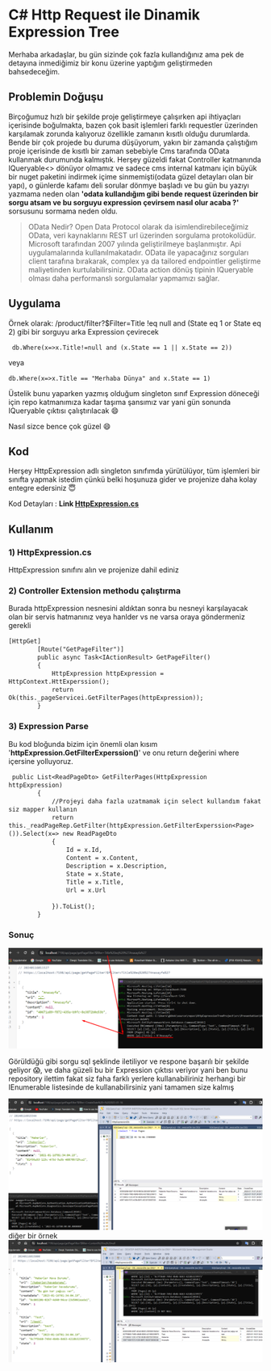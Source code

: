 ﻿# C# Http Request ile Dinamik Expression Tree

Merhaba arkadaşlar, bu gün sizinde çok fazla kullandığınız ama pek de detayına inmediğimiz bir konu üzerine yaptığım geliştirmeden bahsedeceğim.

## Problemin Doğuşu
Birçoğumuz hızlı bir şekilde proje geliştirmeye çalışırken api ihtiyaçları içerisinde boğulmakta, bazen çok basit işlemleri farklı requestler üzerinden karşılamak zorunda kalıyoruz özellikle zamanın kısıtlı olduğu durumlarda.
Bende bir çok projede bu duruma düşüyorum, yakın bir zamanda çalıştığım proje içerisinde de kısıtlı bir zaman sebebiyle Cms tarafında OData kullanmak durumunda kalmıştık.
Herşey güzeldi fakat Controller katmanında IQueryable<> dönüyor olmamız ve sadece cms internal katmanı için büyük bir nuget paketini indirmek içime sinmemişti(odata güzel detayları olan bir yapı), o günlerde kafamı deli sorular dönmye başladı ve bu gün bu yazıyı yazmama neden olan  **'odata kullandığım gibi bende request üzerinden bir sorgu atsam ve bu sorguyu expression çevirsem nasıl olur acaba ?'**
sorsusunu sormama neden oldu.

> OData Nedir?
Open Data Protocol olarak da isimlendirebileceğimiz OData, veri kaynaklarını REST url üzerinden sorgulama protokolüdür. Microsoft tarafından 2007 yılında geliştirilmeye başlanmıştır. Api uygulamalarında kullanılmakatadır.
OData ile yapacağınız sorguları client tarafına bırakarak, complex ya da tailored endpointler geliştirme maliyetinden kurtulabilirsiniz.
OData action dönüş tipinin IQueryable olması daha performanslı sorgulamalar yapmamızı sağlar.

## Uygulama

Örnek olarak:
/product/filter?$Filter=Title !eq null and (State eq 1 or State eq 2)
gibi bir sorguyu arka Expression çevirecek


     db.Where(x=>x.Title!=null and (x.State == 1 || x.State == 2))
 
veya 


    db.Where(x=>x.Title == "Merhaba Dünya" and x.State == 1)

Üstelik bunu yaparken yazmış olduğum singleton sınıf Expression döneceği için repo katmanımıza kadar taşıma şansımız var yani gün sonunda IQueryable çıktısı çalıştırılacak :smile:

Nasıl sizce bence çok güzel :smile:


## Kod

Herşey HttpExpression adlı  singleton sınıfımda yürütülüyor, tüm işlemleri bir sınıfta yapmak istedim çünkü belki hoşunuza gider ve projenize daha kolay entegre edersiniz 😇

Kod Detayları :
**Link [HttpExpression.cs](https://github.com/keslergokhan/HttpExpressionTreeProject/blob/master/src/Core/HttpExpressionTreeProject.Core.Application/Services/HttpExpression.cs "HttpExpression.cs")**

## Kullanım

### 1) HttpExpression.cs
HttpExpression sınıfını alın ve projenize dahil ediniz

### 2) Controller Extension methodu çalıştırma

Burada httpExpression nesnesini aldıktan sonra bu nesneyi karşılayacak olan bir servis hatmanınız veya hanlder vs ne varsa oraya göndermeniz gerekli


    [HttpGet]
            [Route("GetPageFilter")]
            public async Task<IActionResult> GetPageFilter()
            {
                HttpExpression httpExpression = HttpContext.HttExperssion();
                return Ok(this._pageServicei.GetFilterPages(httpExpression));
            }

### 3) Expression Parse
Bu kod bloğunda bizim için önemli olan kısım '**httpExpression.GetFilterExperssion<Page>()**'  ve onu return değerini where içersine yolluyoruz.

     public List<ReadPageDto> GetFilterPages(HttpExpression httpExpression)
            {
                //Projeyi daha fazla uzatmamak için select kullandım fakat siz mapper kullanın
                return this._readPageRep.GetFilter(httpExpression.GetFilterExperssion<Page>()).Select(x=> new ReadPageDto
                {
                    Id = x.Id,
                    Content = x.Content,
                    Description = x.Description,
                    State = x.State,
                    Title = x.Title,
                    Url = x.Url
                    
                }).ToList();
            }
### Sonuç

![Proje Logo](./assets/filter-result.png)

Görüldüğü gibi sorgu sql şeklinde iletiliyor ve respone başarılı bir şekilde geliyor 😱,
ve daha güzeli bu bir Expression çıktısı veriyor yani ben bunu repository ilettim fakat siz faha farklı yerlere kullanabiliriniz herhangi bir IEnumerable listesinde de kullanabilirsiniz yani tamamen size kalmış

![Proje Logo](./assets/dateTime.png)
diğer bir örnek
![Proje Logo](./assets/content.png)

<br>
<br>
<br>
